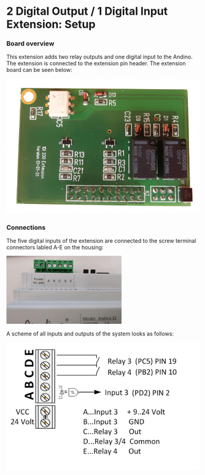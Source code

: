 2 Digital Output / 1 Digital Input Extension: Setup
======

### Board overview
This extension adds two relay outputs and one digital input to the Andino. The extension is connected to the extension pin header. The extension board can be seen below:

![Andino X1 - Digital input, Relais extension Extension](./img/2out1in-extension-small.png)

### Connections

The five digital inputs of the extension are connected to the screw terminal connectors labled A-E on the housing:

![Andino X1 -Screw Terminal](./img/extension-connector-small.png)

A scheme of all inputs and outputs of the system looks as follows:

![Andino X1 - Digital inputs Extension](./img/1DI2DO.png)
